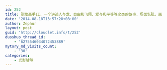 ```yaml
---
id: 252
title: 驯龙高手II，一个讲述人与龙、自由和飞翔、爱与和平等等之类的故事，场面恢弘，画面瑰丽，剧情流畅，看点满满，8.9
date: '2014-08-18T13:57:28+08:00'
author: Zephur
layout: post
guid: 'http://cloudlet.info/t/252'
duoshuo_thread_id:
    - '6275546034072453889'
mytory_md_visits_count:
    - '30'
categories:
    - 光影罅隙
---
```



